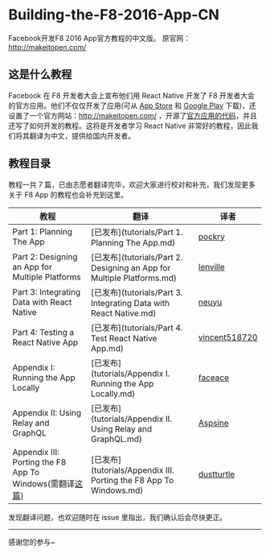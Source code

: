 # Building-the-F8-2016-App-CN
Facebook开发F8 2016 App官方教程的中文版。 原官网： http://makeitopen.com/

## 这是什么教程

Facebook 在 F8 开发者大会上宣布他们用 React Native 开发了 F8 开发者大会的官方应用。他们不仅仅开发了应用(可从 [App Store](https://itunes.apple.com/us/app/f8/id853467066) 和 [Google Play](https://play.google.com/store/apps/details?id=com.facebook.f8) 下载)，还设置了一个官方网站：http://makeitopen.com/ ，开源了[官方应用的代码](https://github.com/fbsamples/f8app/)，并且还写了如何开发的教程。这将是开发者学习 React Native 非常好的教程，因此我们将其翻译为中文，提供给国内开发者。

## 教程目录

教程一共 7 篇，已由志愿者翻译完毕，欢迎大家进行校对和补充，我们发现更多关于 F8 App 的教程也会补充到这里。

| 教程 | 翻译 | 译者 |
| --- | --- | --- |
| Part 1: Planning The App | [已发布](tutorials/Part 1. Planning The App.md) | [pockry](https://github.com/pockry) |
| Part 2: Designing an App for Multiple Platforms | [已发布](tutorials/Part 2. Designing an App for Multiple Platforms.md) | [lenville](https://github.com/lenville) |
| Part 3: Integrating Data with React Native | [已发布](tutorials/Part 3. Integrating Data with React Native.md) | [neuyu](https://github.com/neuyu) |
| Part 4: Testing a React Native App | [已发布](tutorials/Part 4. Test React Native App.md) | [vincent518720](https://github.com/vincent518720) |
| Appendix I: Running the App Locally | [已发布](tutorials/Appendix I. Running the App Locally.md) | [faceace](https://github.com/faceace) |
| Appendix II: Using Relay and GraphQL | [已发布](tutorials/Appendix II. Using Relay and GraphQL.md) | [Aspsine](https://github.com/Aspsine) |
| Appendix III: Porting the F8 App To Windows(需翻译[这篇](https://ericroz.wordpress.com/2016/04/11/f8-app-on-windows-10-mobile/)) | [已发布](tutorials/Appendix III. Porting the F8 App To Windows.md) | [dustturtle](https://github.com/dustturtle) |

发现翻译问题，也欢迎随时在 issue 里指出，我们确认后会尽快更正。




---

感谢您的参与~